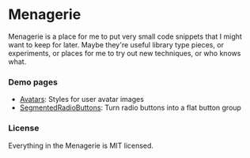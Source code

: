 # Menagerie

Menagerie is a place for me to put very small code snippets that I might want to keep for later. Maybe they're useful library type pieces, or experiments, or places for me to try out new techniques, or who knows what.



### Demo pages

* [Avatars]: Styles for user avatar images
* [SegmentedRadioButtons]: Turn radio buttons into a flat button group



### License

Everything in the Menagerie is MIT licensed.



[Avatars]:http://mniebling.github.io/Menagerie/Avatars
[SegmentedRadioButtons]:http://mniebling.github.io/Menagerie/SegmentedRadioButtons
